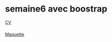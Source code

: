 # semaine6 avec boostrap

<a href="https://github.com/Monobaffe/semaine6/blob/master/cv/cv.html">CV</a>
###
<a href="https://htmlpreview.github.io/?https://github.com/Monobaffe/semaine6/blob/master/maquette/maquette.html">Maquette</a>
